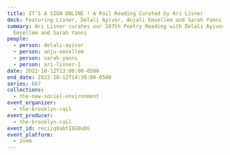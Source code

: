 ```yaml
---
title: IT'S A SIGN ONLINE ! A Rail Reading Curated by Ari Lisner
deck: Featuring Lisner, Delali Ayivor, Anjali Emsellem and Sarah Yanni
summary: Ari Lisner curates our 107th Poetry Reading with Delali Ayivor, Anjali
  Emsellem and Sarah Yanni
people:
  - person: delali-ayivor
  - person: anju-emsellem
  - person: sarah-yanni
  - person: ari-lisner-1
date: 2022-10-12T13:00:00-0500
end_date: 2022-10-12T14:30:00-0500
series: 667
collections:
  - the-new-social-environment
event_organizer:
  - the-brooklyn-rail
event_producer:
  - the-brooklyn-rail
event_id: reciiq9abtI8G0uDG
event_platform:
  - zoom
---
```

